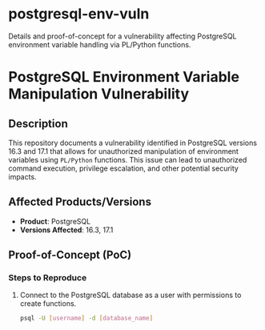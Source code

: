 # postgresql-env-vuln
Details and proof-of-concept for a vulnerability affecting PostgreSQL environment variable handling via PL/Python functions.

# PostgreSQL Environment Variable Manipulation Vulnerability

## Description
This repository documents a vulnerability identified in PostgreSQL versions 16.3 and 17.1 that allows for unauthorized manipulation of environment variables using `PL/Python` functions. This issue can lead to unauthorized command execution, privilege escalation, and other potential security impacts.

## Affected Products/Versions
- **Product**: PostgreSQL
- **Versions Affected**: 16.3, 17.1

## Proof-of-Concept (PoC)
### Steps to Reproduce
1. Connect to the PostgreSQL database as a user with permissions to create functions.
   ```bash
   psql -U [username] -d [database_name]

